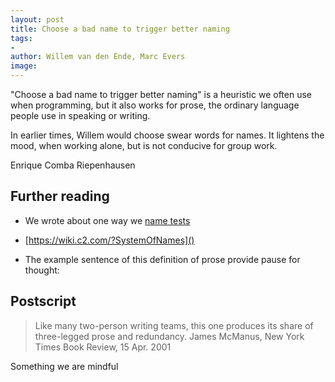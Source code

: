 ```yaml
---
layout: post
title: Choose a bad name to trigger better naming
tags:
- 
author: Willem van den Ende, Marc Evers
image: 
---
```


"Choose a bad name to trigger better naming" is a heuristic we often use when programming, but it also works for prose, the ordinary language people use in speaking or writing. 

In earlier times, Willem would choose swear words for names. It lightens the mood, when working alone, but is not conducive for group work.

Enrique Comba Riepenhausen 

## Further reading

- We wrote about one way we [name tests](/2021/07/27/tdd-naming-tests.html)
- [https://wiki.c2.com/?SystemOfNames]()

- The example sentence of this definition of prose provide pause for thought:

## Postscript
>  Like many two-person writing teams, this one produces its share of three-legged prose and redundancy.
  James McManus, New York Times Book Review, 15 Apr. 2001

Something we are mindful
